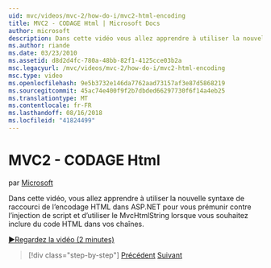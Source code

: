```yaml
---
uid: mvc/videos/mvc-2/how-do-i/mvc2-html-encoding
title: MVC2 - CODAGE Html | Microsoft Docs
author: microsoft
description: Dans cette vidéo vous allez apprendre à utiliser la nouvelle syntaxe de raccourci de l’encodage HTML dans ASP.NET pour vous prémunir contre l’injection de script et d’utiliser le MvcHtmlString lorsque...
ms.author: riande
ms.date: 03/23/2010
ms.assetid: d8d2d4fc-780a-48bb-82f1-4125cce03b2a
msc.legacyurl: /mvc/videos/mvc-2/how-do-i/mvc2-html-encoding
msc.type: video
ms.openlocfilehash: 9e5b3732e146da7762aad73157af3e87d5868219
ms.sourcegitcommit: 45ac74e400f9f2b7dbded66297730f6f14a4eb25
ms.translationtype: MT
ms.contentlocale: fr-FR
ms.lasthandoff: 08/16/2018
ms.locfileid: "41824499"
---
```

<a name="mvc2---html-encoding"></a>MVC2 - CODAGE Html
====================
par [Microsoft](https://github.com/microsoft)

Dans cette vidéo, vous allez apprendre à utiliser la nouvelle syntaxe de raccourci de l’encodage HTML dans ASP.NET pour vous prémunir contre l’injection de script et d’utiliser le MvcHtmlString lorsque vous souhaitez inclure du code HTML dans vos chaînes.

[&#9654;Regardez la vidéo (2 minutes)](https://channel9.msdn.com/Blogs/ASP-NET-Site-Videos/mvc2-html-encoding)

> [!div class="step-by-step"]
> [Précédent](how-do-i-use-httpverbs-attributes-in-an-mvc-application.md)
> [Suivant](mvc2-stronglytyped-helpers.md)
